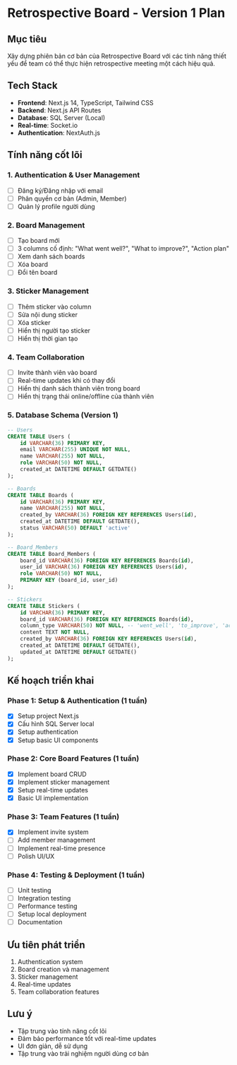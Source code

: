 # Retrospective Board - Version 1 Plan
## Mục tiêu
Xây dựng phiên bản cơ bản của Retrospective Board với các tính năng thiết yếu để team có thể thực hiện retrospective meeting một cách hiệu quả.

## Tech Stack
- **Frontend**: Next.js 14, TypeScript, Tailwind CSS
- **Backend**: Next.js API Routes
- **Database**: SQL Server (Local)
- **Real-time**: Socket.io
- **Authentication**: NextAuth.js

## Tính năng cốt lõi

### 1. Authentication & User Management
- [ ] Đăng ký/Đăng nhập với email
- [ ] Phân quyền cơ bản (Admin, Member)
- [ ] Quản lý profile người dùng

### 2. Board Management
- [ ] Tạo board mới
- [ ] 3 columns cố định: "What went well?", "What to improve?", "Action plan"
- [ ] Xem danh sách boards
- [ ] Xóa board
- [ ] Đổi tên board

### 3. Sticker Management
- [ ] Thêm sticker vào column
- [ ] Sửa nội dung sticker
- [ ] Xóa sticker
- [ ] Hiển thị người tạo sticker
- [ ] Hiển thị thời gian tạo

### 4. Team Collaboration
- [ ] Invite thành viên vào board
- [ ] Real-time updates khi có thay đổi
- [ ] Hiển thị danh sách thành viên trong board
- [ ] Hiển thị trạng thái online/offline của thành viên

### 5. Database Schema (Version 1)
```sql
-- Users
CREATE TABLE Users (
    id VARCHAR(36) PRIMARY KEY,
    email VARCHAR(255) UNIQUE NOT NULL,
    name VARCHAR(255) NOT NULL,
    role VARCHAR(50) NOT NULL,
    created_at DATETIME DEFAULT GETDATE()
);

-- Boards
CREATE TABLE Boards (
    id VARCHAR(36) PRIMARY KEY,
    name VARCHAR(255) NOT NULL,
    created_by VARCHAR(36) FOREIGN KEY REFERENCES Users(id),
    created_at DATETIME DEFAULT GETDATE(),
    status VARCHAR(50) DEFAULT 'active'
);

-- Board_Members
CREATE TABLE Board_Members (
    board_id VARCHAR(36) FOREIGN KEY REFERENCES Boards(id),
    user_id VARCHAR(36) FOREIGN KEY REFERENCES Users(id),
    role VARCHAR(50) NOT NULL,
    PRIMARY KEY (board_id, user_id)
);

-- Stickers
CREATE TABLE Stickers (
    id VARCHAR(36) PRIMARY KEY,
    board_id VARCHAR(36) FOREIGN KEY REFERENCES Boards(id),
    column_type VARCHAR(50) NOT NULL, -- 'went_well', 'to_improve', 'action_plan'
    content TEXT NOT NULL,
    created_by VARCHAR(36) FOREIGN KEY REFERENCES Users(id),
    created_at DATETIME DEFAULT GETDATE(),
    updated_at DATETIME DEFAULT GETDATE()
);
```

## Kế hoạch triển khai

### Phase 1: Setup & Authentication (1 tuần)
- [x] Setup project Next.js
- [x] Cấu hình SQL Server local
- [x] Setup authentication
- [x] Setup basic UI components

### Phase 2: Core Board Features (1 tuần)
- [x] Implement board CRUD
- [x] Implement sticker management
- [x] Setup real-time updates
- [x] Basic UI implementation

### Phase 3: Team Features (1 tuần)
- [x] Implement invite system
- [ ] Add member management
- [ ] Implement real-time presence
- [ ] Polish UI/UX

### Phase 4: Testing & Deployment (1 tuần)
- [ ] Unit testing
- [ ] Integration testing
- [ ] Performance testing
- [ ] Setup local deployment
- [ ] Documentation

## Ưu tiên phát triển
1. Authentication system
2. Board creation và management
3. Sticker management
4. Real-time updates
5. Team collaboration features

## Lưu ý
- Tập trung vào tính năng cốt lõi
- Đảm bảo performance tốt với real-time updates
- UI đơn giản, dễ sử dụng
- Tập trung vào trải nghiệm người dùng cơ bản 